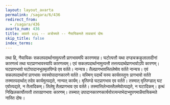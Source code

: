 ```yaml
---
layout: layout_avarta
permalink: /sagara/6/436
redirect_from:
  - /sagara/436
avarta_num: 436
title: आवर्तः ४३६ -- अत्रोच्यते -- नैयायिकमते तावन्नायं दोषः
skip_title: false
index_terms: 
---
```


तथा हि, नैयायिकः सकलपदार्थानामुत्पत्तौ प्रागभावमपि कारणमाह।
घटोत्पत्तौ यथा दण्डचक्रकुलालादीनां कारणत्वं तथा घटप्रागभावस्यापि
कारणत्वम्। एवं सकलपदार्थानामुत्पत्तौ तत्तत्पदार्थप्रागभावोऽपि कारणम्।
घटप्रागभावो घटोपादानभूतमृतपिण्डे एव वर्तते। नान्यत्र। तैलप्रागभावस्तिलेष्वेव वर्तते नान्यत्र। एवं सकलपदार्थानां प्रागभावः स्वस्वोपादानकारणे
वर्तते। यस्मिन् पदार्थे यस्य कार्यवस्तुनः प्रागभावो वर्तते तस्मात्पदार्थात्
तदेव कार्यमुत्पद्यते, नान्यत् कार्यम्। मृत्पिण्डे घटप्रागभाव एव वर्तते।
तस्मात् मृत्पिण्डात् घट एवोत्पद्यते, न तैलादिकम्। तिलेषु तैलप्रागभाव एव
वर्तते। तस्मात्तिलेभ्यस्तैलमेवोत्पद्यते, न घटादिकम्। इत्थं निखिलकार्योत्पत्तौ
तत्तत्प्रागभावः कारणम्। तस्मात् उपादानकारणकार्ययोरत्यन्तभेदाभ्युपगमान्नैयायिकमते नास्ति दोषः।


